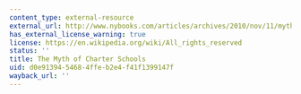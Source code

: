 ```yaml
---
content_type: external-resource
external_url: http://www.nybooks.com/articles/archives/2010/nov/11/myth-charter-schools/?pagination=false
has_external_license_warning: true
license: https://en.wikipedia.org/wiki/All_rights_reserved
status: ''
title: The Myth of Charter Schools
uid: d0e91394-5468-4ffe-b2e4-f41f1399147f
wayback_url: ''
---
```

